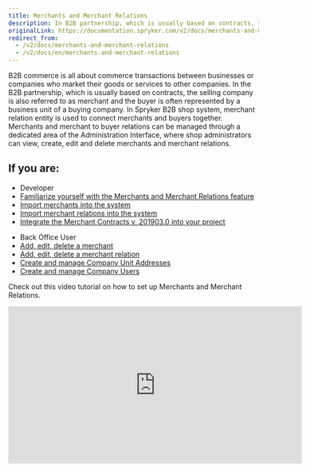 ```yaml
---
title: Merchants and Merchant Relations
description: In B2B partnership, which is usually based on contracts, the selling company is referred to as merchant and the buyer is represented by a business unit
originalLink: https://documentation.spryker.com/v2/docs/merchants-and-merchant-relations
redirect_from:
  - /v2/docs/merchants-and-merchant-relations
  - /v2/docs/en/merchants-and-merchant-relations
---
```


B2B commerce is all about commerce transactions between businesses or companies who market their goods or services to other companies. In the B2B partnership, which is usually based on contracts, the selling company is also referred to as merchant and the buyer is often represented by a business unit of a buying company. In Spryker B2B shop system, merchant relation entity is used to connect merchants and buyers together. Merchants and merchant to buyer relations can be managed through a dedicated area of the Administration Interface, where shop administrators can view, create, edit and delete merchants and merchant relations.

## If you are:

<div class="mr-container">
    <div class="mr-list-container">
        <!-- col1 -->
        <div class="mr-col">
            <ul class="mr-list mr-list-green">
                <li class="mr-title">Developer</li>
                <li><a href="https://documentation.spryker.com/v2/docs/merchants-and-merchant-relations-overview" class="mr-link">Familiarize yourself with the Merchants and Merchant Relations feature</a></li>
                <li><a href="https://documentation.spryker.com/v2/docs/howto-import-merchants-and-merchant-relations#importing-merchants">Import merchants into the system</a></li>
                <li><a href="https://documentation.spryker.com/v2/docs/howto-import-merchants-and-merchant-relations#importing-merchant-relations" class="mr-link">Import merchant relations into the system</a></li>
                <li><a href="https://documentation.spryker.com/v2/docs/merchant-contracts-feature-integration-201903" class="mr-link">Integrate the Merchant Contracts v. 201903.0 into your project</a></li>
            </ul>
        </div>
         <!-- col2 -->
        <div class="mr-col">
            <ul class="mr-list mr-list-blue">
                <li class="mr-title"> Back Office User</li>
                <li><a href="https://documentation.spryker.com/v2/docs/managing-merchants" class="mr-link">Add, edit, delete a merchant</a></li>
                <li><a href="https://documentation.spryker.com/v2/docs/managing-merchant-relations" class="mr-link">Add, edit, delete a merchant relation</a></li>
                <li><a href="https://documentation.spryker.com/v2/docs/managing-company-unit-addresses" class="mr-link">Create and manage Company Unit Addresses</a></li>
                <li><a href="https://documentation.spryker.com/v2/docs/managing-company-users" class="mr-link">Create and manage Company Users</a></li>
            </ul>
        </div>
        </div>
</div>

Check out this video tutorial on how to set up Merchants and Merchant Relations.
<iframe src="https://fast.wistia.net/embed/iframe/aowgi1c6k1" title="How to Setup Merchants and Merchant Relationships in Spryker B2B Video" allowtransparency="true" frameborder="0" scrolling="no" class="wistia_embed" name="wistia_embed" allowfullscreen="0" mozallowfullscreen="0" webkitallowfullscreen="0" oallowfullscreen="0" msallowfullscreen="0" width="589" height="315"></iframe>
